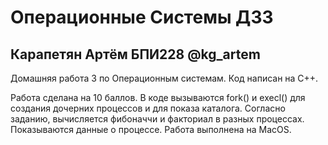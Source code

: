 # Операционные Системы ДЗ3

## Карапетян Артём БПИ228 @kg_artem

Домашняя работа 3 по Операционным системам. Код написан на C++.

Работа сделана на 10 баллов. В коде вызываются fork() и execl() для создания дочерних процессов и для показа каталога. Согласно заданию, вычисляется фибоначчи и факториал в разных процессах. Показываются данные о процессе. Работа выполнена на MacOS.

